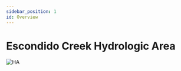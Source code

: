 ```yaml
---
sidebar_position: 1
id: Overview
---
```


# Escondido Creek Hydrologic Area

![HA](/img/Goals-Progress/Escondido-Creek/HA.png)

